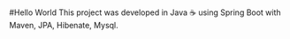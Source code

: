 #Hello World
This project was developed in Java :coffee: using Spring Boot with Maven, JPA, Hibenate, Mysql.